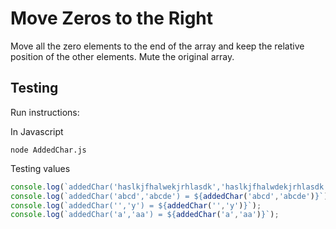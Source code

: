 # **Move Zeros to the Right**

Move all the zero elements to the end of the array and keep the relative position of the other elements. Mute the original array.

## **Testing**

Run instructions:

In Javascript
```
node AddedChar.js
```

Testing values
```js
console.log(`addedChar('haslkjfhalwekjrhlasdk','haslkjfhalwdekjrhlasdk') = ${addedChar('haslkjfhalwekjrhlasdk','haslkjfhalwdekjrhlasdk')}`);
console.log(`addedChar('abcd','abcde') = ${addedChar('abcd','abcde')}`);
console.log(`addedChar('','y') = ${addedChar('','y')}`);
console.log(`addedChar('a','aa') = ${addedChar('a','aa')}`);
```
